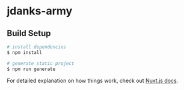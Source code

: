 # jdanks-army

## Build Setup

```bash
# install dependencies
$ npm install

# generate static project
$ npm run generate
```

For detailed explanation on how things work, check out [Nuxt.js docs](https://nuxtjs.org).
